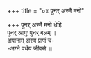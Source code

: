 +++
title = "०४ पुनर् अस्मै मनो"

+++
पुनर् अस्मै मनो धेहि  
पुनर् आयुः पुनर् बलम् ।  
अपानाम् अस्य प्राणं च-  
-अग्ने वर्धय जीवसे ॥